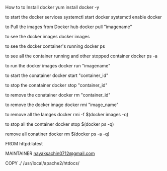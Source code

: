 How to to Install docker
	yum install docker -y

to start the docker services
	systemctl start docker
	systemctl enable docker

to Pull the images from Docker hub
	docker pull "imagename"

to see the docker images
	docker images

to see the docker container's running
	docker ps

to see all the container running and other stopped container
	docker ps -a

to run the docker images
	docker run "imagename"

to start the conatainer
	docker start "container_id"

to stop the conatainer
	docker stop "container_id"

to remove the conatainer
docker rm "container_id"

to remove the docker image
	docker rmi "image_name"

to remove all the Iamges
	docker rmi -f $(docker images -q)

to stop all the container
	docker stop $(docker ps -q)

remove all conatiner
	docker rm $(docker ps -a -q)




FROM httpd:latest

MAINTAINER nayaksachin0712@gmail.com

COPY ./ /usr/local/apache2/htdocs/












